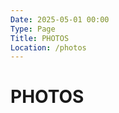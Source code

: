 ```yaml
---
Date: 2025-05-01 00:00
Type: Page
Title: PHOTOS
Location: /photos
---
```


# PHOTOS

[<script src="https://some.pics/by/luxury-format.js?count=1&alt"></script>](https://luxury-format.some.pics)
